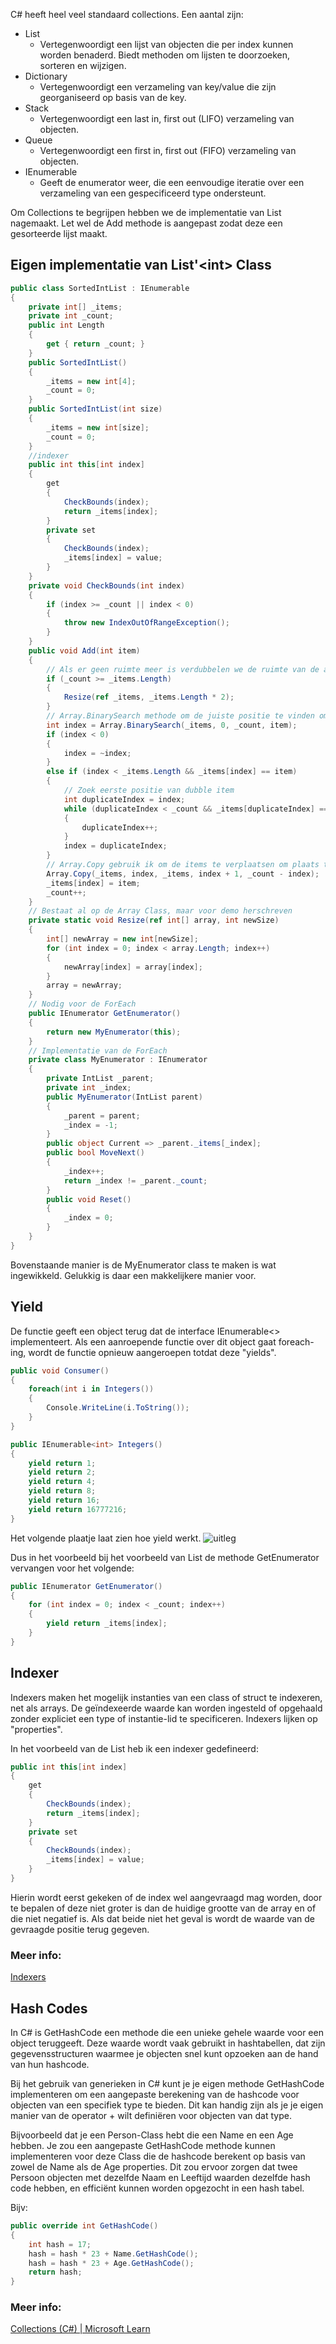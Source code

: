 C# heeft heel veel standaard collections.
Een aantal zijn:

- List
	- Vertegenwoordigt een lijst van objecten die per index kunnen worden benaderd. Biedt methoden om lijsten te doorzoeken, sorteren en wijzigen.
- Dictionary
	- Vertegenwoordigt een verzameling van key/value die zijn georganiseerd op basis van de key.
- Stack
	- Vertegenwoordigt een last in, first out (LIFO) verzameling van objecten.
- Queue
	- Vertegenwoordigt een first in, first out (FIFO) verzameling van objecten.
- IEnumerable
	- Geeft de enumerator weer, die een eenvoudige iteratie over een verzameling van een gespecificeerd type ondersteunt.


Om Collections te begrijpen hebben we de implementatie van List nagemaakt.
Let wel de Add methode is aangepast zodat deze een gesorteerde lijst maakt.

## Eigen implementatie van List'\<int\> Class

```c#
public class SortedIntList : IEnumerable
{
    private int[] _items;
    private int _count;
    public int Length
    {
        get { return _count; }
    }
    public SortedIntList()
    {
        _items = new int[4];
        _count = 0;
    }
    public SortedIntList(int size)
    {
        _items = new int[size];
        _count = 0;
    }
    //indexer
    public int this[int index]
    {
        get
        {
            CheckBounds(index);
            return _items[index];
        }
        private set
        {
            CheckBounds(index);
            _items[index] = value;
        }
    }
    private void CheckBounds(int index)
    {
        if (index >= _count || index < 0)
        {
            throw new IndexOutOfRangeException();
        }
    }
    public void Add(int item)
    {
        // Als er geen ruimte meer is verdubbelen we de ruimte van de array
        if (_count >= _items.Length)
        {
            Resize(ref _items, _items.Length * 2);
        }
        // Array.BinarySearch methode om de juiste positie te vinden om het nieuwe item in de array in te voegen.
        int index = Array.BinarySearch(_items, 0, _count, item);
        if (index < 0)
        {
            index = ~index;
        }
        else if (index < _items.Length && _items[index] == item)
        {
            // Zoek eerste positie van dubble item
            int duplicateIndex = index;
            while (duplicateIndex < _count && _items[duplicateIndex] == item)
            {
                duplicateIndex++;
            }
            index = duplicateIndex;
        }
        // Array.Copy gebruik ik om de items te verplaatsen om plaats te maken voor het nieuwe item
        Array.Copy(_items, index, _items, index + 1, _count - index);
        _items[index] = item;
        _count++;
    }
    // Bestaat al op de Array Class, maar voor demo herschreven
    private static void Resize(ref int[] array, int newSize)
    {
        int[] newArray = new int[newSize];
        for (int index = 0; index < array.Length; index++)
        {
            newArray[index] = array[index];
        }
        array = newArray;
    }
    // Nodig voor de ForEach
    public IEnumerator GetEnumerator()
    {
        return new MyEnumerator(this);
    }
    // Implementatie van de ForEach
    private class MyEnumerator : IEnumerator
    {
        private IntList _parent;
        private int _index;
        public MyEnumerator(IntList parent)
        {
            _parent = parent;
            _index = -1;
        }
        public object Current => _parent._items[_index];
        public bool MoveNext()
        {
            _index++;
            return _index != _parent._count;
        }
        public void Reset()
        {
            _index = 0;
        }
    }
}
```
Bovenstaande manier is de MyEnumerator class te maken is wat ingewikkeld. Gelukkig is daar een makkelijkere manier voor.

## Yield

De functie geeft een object terug dat de interface IEnumerable<> implementeert. Als een aanroepende functie over dit object gaat foreach-ing, wordt de functie opnieuw aangeroepen totdat deze "yields".
```c#
public void Consumer()
{
    foreach(int i in Integers())
    {
        Console.WriteLine(i.ToString());
    }
}

public IEnumerable<int> Integers()
{
    yield return 1;
    yield return 2;
    yield return 4;
    yield return 8;
    yield return 16;
    yield return 16777216;
}
```
Het volgende plaatje laat zien hoe yield werkt.
![uitleg](https://github.com/link007113/TraineeshipNotes/blob/main/Blok%201/Dag09/YieldUitleg.png?raw=true)

Dus in het voorbeeld bij het voorbeeld van List de methode GetEnumerator vervangen voor het volgende:

```c#
public IEnumerator GetEnumerator()
{
    for (int index = 0; index < _count; index++)
    {
        yield return _items[index];
    }
}
```
## Indexer

Indexers maken het mogelijk instanties van een class of struct te indexeren, net als arrays. De geïndexeerde waarde kan worden ingesteld of opgehaald zonder expliciet een type of instantie-lid te specificeren. Indexers lijken op "properties".

In het voorbeeld van de List heb ik een indexer gedefineerd:
```c#
public int this[int index]
{
    get
    {
        CheckBounds(index);
        return _items[index];
    }
    private set
    {
        CheckBounds(index);
        _items[index] = value;
    }
}
```
Hierin wordt eerst gekeken of de index wel aangevraagd mag worden, door te bepalen of deze niet groter is dan de huidige grootte van de array en of die niet negatief is. Als dat beide niet het geval is wordt de waarde van de gevraagde positie terug gegeven. 

### Meer info:
[Indexers](https://learn.microsoft.com/en-us/dotnet/csharp/programming-guide/indexers/)

## Hash Codes

In C# is GetHashCode een methode die een unieke gehele waarde voor een object teruggeeft. Deze waarde wordt vaak gebruikt in hashtabellen, dat zijn gegevensstructuren waarmee je objecten snel kunt opzoeken aan de hand van hun hashcode.

Bij het gebruik van generieken in C# kunt je je eigen methode GetHashCode implementeren om een aangepaste berekening van de hashcode voor objecten van een specifiek type te bieden. Dit kan handig zijn als je je eigen manier van de operator + wilt definiëren voor objecten van dat type.

Bijvoorbeeld dat je een Person-Class hebt die een Name en een Age hebben. Je zou een aangepaste GetHashCode methode kunnen implementeren voor deze Class die de hashcode berekent op basis van zowel de Name als de Age properties. Dit zou ervoor zorgen dat twee Persoon objecten met dezelfde Naam en Leeftijd waarden dezelfde hash code hebben, en efficiënt kunnen worden opgezocht in een hash tabel.

Bijv:
```c#
public override int GetHashCode()
{
    int hash = 17;
    hash = hash * 23 + Name.GetHashCode();
    hash = hash * 23 + Age.GetHashCode();
    return hash;
}

```

### Meer info:
[Collections (C#) | Microsoft Learn](https://learn.microsoft.com/en-us/dotnet/csharp/programming-guide/concepts/collections)
